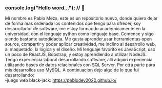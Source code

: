 ### console.log("Hello word..."); // 👋
Mi nombre es Pablo Meza, este es un repositorio nuevo, donde quiero dejar de forma mas ordenada los contenidos que tengo para ofrecer, soy desarrollador de software, me estoy formando academicamente en la universidad, con el lenguaje python como lenguaje base. Comence y sigo siendo bastante autodidacta. Me gusta aprender,usar herramientas open source, compartir y poder aplicar creatividad, me inclino al desarrollo web, al maquetado, la lógica y el diseño. Mi lenguaje favorito es JavaScript, uso un poco de ReactJS, Boostrap, y estoy aprendiendo a utilizar NodeJS. Tengo experiencia laboral desarrollando software, allí adquirí experiencia utilizando bases de datos relacionales con SQL Server. Por otra parte para mis desarrollos uso MySQL. A continuacion dejo algo de lo que fui desarrollando:               
-juego web black-jack: https://pablodev2020.github.io/
<!--
**Pablo-Meza/Pablo-Meza** is a ✨ _special_ ✨ repository because its `README.md` (this file) appears on your GitHub profile.

Here are some ideas to get you started:

- 🔭 I’m currently working on ...
- 🌱 I’m currently learning ...
- 👯 I’m looking to collaborate on ...
- 🤔 I’m looking for help with ...
- 💬 Ask me about ...
- 📫 How to reach me: ...
- 😄 Pronouns: ...
- ⚡ Fun fact: ...
-->
